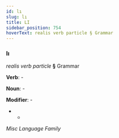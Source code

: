 ```yaml
---
id: lı
slug: lı
title: LI
sidebar_position: 754
hoverText: realis verb particle § Grammar
---
```


### lı

*realis verb particle* **§** Grammar

**Verb**: -

**Noun**: -

**Modifier**: -

- -

*Misc Language Family*